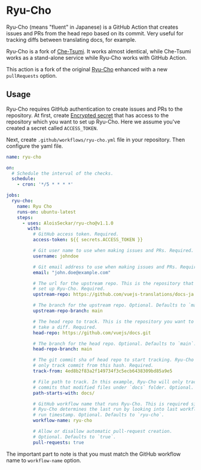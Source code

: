 # Ryu-Cho

Ryu-Cho (means "fluent" in Japanese) is a GitHub Action that creates issues and PRs from the head repo based on its commit. Very useful for tracking diffs between translating docs, for example.

Ryu-Cho is a fork of [Che-Tsumi](https://github.com/vuejs-jp/che-tsumi). It works almost identical, while Che-Tsumi works as a stand-alone service while Ryu-Cho works with GitHub Action.

This action is a fork of the original [Ryu-Cho](https://github.com/vuejs-translations/ryu-cho) enhanced with a new `pullRequests` option.

## Usage

Ryu-Cho requires GitHub authentication to create issues and PRs to the repository. At first, create [Encrypted secret](https://docs.github.com/en/actions/reference/encrypted-secrets) that has access to the repository which you want to set up Ryu-Cho. Here we assume you've created a secret called `ACCESS_TOKEN`.

Next, create `.github/workflows/ryu-cho.yml` file in your repository. Then configure the yaml file.

```yml
name: ryu-cho

on:
  # Schedule the interval of the checks.
  schedule:
    - cron: '*/5 * * * *'

jobs:
  ryu-cho:
    name: Ryu Cho
    runs-on: ubuntu-latest
    steps:
      - uses: AloisSeckar/ryu-cho@v1.1.0
        with:
          # GitHub access token. Required.
          access-token: ${{ secrets.ACCESS_TOKEN }}

          # Git user name to use when making issues and PRs. Required.
          username: johndoe

          # Git email address to use when making issues and PRs. Required.
          email: "john.doe@example.com"

          # The url for the upstream repo. This is the repository that you
          # set up Ryu-Cho. Required.
          upstream-repo: https://github.com/vuejs-translations/docs-ja.git

          # The branch for the upstream repo. Optional. Defaults to `main`.
          upstream-repo-branch: main

          # The head repo to track. This is the repository you want to
          # take a diff. Required.
          head-repo: https://github.com/vuejs/docs.git

          # The branch for the head repo. Optional. Defaults to `main`.
          head-repo-branch: main

          # The git commit sha of head repo to start tracking. Ryu-Cho will
          # only track commit from this hash. Required.
          track-from: 4ed8b2f83a2f149734f3c5ecb6438309bd85a9e5

          # File path to track. In this example, Ryu-Cho will only track
          # commits that modified files under `docs` folder. Optional.
          path-starts-with: docs/

          # GitHub workflow name that runs Ryu-Cho. This is required since
          # Ryu-Cho determines the last run by looking into last workflow
          # run timestamp. Optional. Defaults to `ryu-cho`.
          workflow-name: ryu-cho

          # Allow or disallow automatic pull-request creation.
          # Optional. Defaults to `true`.
          pull-requests: true
```

The important part to note is that you must match the GitHub workflow name to `workflow-name` option.
